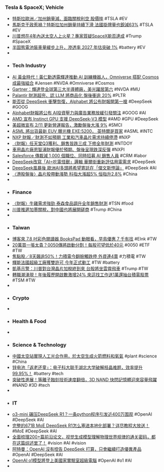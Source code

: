 ### Tesla & SpaceX; Vehicle
- [特斯拉歐洲／加州銷量減、面臨關稅利空 股價摔](https://finance.technews.tw/2025/02/04/tesla-sales-fell-and-stock-price-falls-more-than-5/) #TSLA #EV
- [馬斯克干政惹禍？特斯拉加州銷量持續下滑 法國掛牌量也銳減63%](https://news.cnyes.com/news/id/5849955) #TSLA #EV
- [川普想在4年內送太空人上火星？專家質疑SpaceX能否達成](https://news.pchome.com.tw/science/technice/20250204/index-73865290039635338005.html) #Trump #SpaceX
- [半固態電池裝車量緩步上升，滲透率 2027 年估突破 1%](https://technews.tw/2025/02/04/semi-solid-state-battery-2027-over-1pa/) #battery #EV
-
- ### Tech Industry
- [AI 黃金時代！黃仁勳透露輝達推動 AI 訓練機器人，Omniverse 搭配 Cosmos 成最強組合](https://abmedia.io/nvidia-jensen-huang-interview-ai-robot-omniverse-cosmos) #Jensen #NVDA #Omniverse #Cosmos
- [Gartner：輝達登全球第三大半導體廠，美光躍居第六](https://finance.technews.tw/2025/02/04/gartner-top10-semiconductor-vendors-by-revenue-worldwide-2024/) #NVDA #MU
- [Palantir 財測超夯、認 LLM 將商品化 盤後衝逾 20%](https://finance.technews.tw/2025/02/04/palantir-financial-results-are-better-than-expected-forecasts-continued-revenue-growth/) #PLTR
- [能否從 DeepSeek 衝擊恢復，Alphabet 將公布財報開第一槍](https://finance.technews.tw/2025/02/04/alphabet-will-announce-its-fourth-quarter-2024-financial-results-soon/) #DeepSeek #GOOG
- [Alphabet財報將公布 AI投資壓力與廣告業務放緩引發關注](https://news.pchome.com.tw/science/sunmedia/20250204/index-73863768452888329005.html) #GOOG #AI
- [AMD 宣布 Instinct GPU 支援 DeepSeek-V3 模型](https://technews.tw/2025/02/04/amd-announces-support-for-deepseek-v3-on-its-instinct-gpus/) #AMD #GPU #DeepSeek
- [美超微宣布 2/11 更新營運報告，激勵盤後大漲 9%](https://finance.technews.tw/2025/02/04/supermicro-schedules-conference-call-for-second-quarter-fiscal-2025-business-update/) #SMCI
- [ASML 將出貨最新 EUV 曝光機 EXE:5200， 英特爾是買家](https://www.techbang.com/posts/121218-asml-will-ship-the-latest-euv-lithography-machine-exe5200-and) #ASML #INTC
- [NXP 財報／財測不如預期 工業和汽車晶片需求持續停滯](https://money.udn.com/money/story/123398/8525407) #NXP
- [〈財報〉任天堂Q3獲利、銷售皆跌三成 下修全年財測](https://news.cnyes.com/news/id/5850581) #NTDOY
- [車用晶片廠恩智浦財報優於預期、盤後呈現跌深反彈](https://tw.stock.yahoo.com/news/車用晶片廠恩智浦財報優於預期-盤後呈現跌深反彈-000500656.html) #NXPI
- [Salesforce 傳裁減 1,000 個職位、同時招募 AI 銷售人員](https://finance.technews.tw/2025/02/04/salesforce-cuts-1000-jobs/) #CRM #labor
- [DeepSeek改寫「AI=吃電怪獸」邏輯 華爾街重新評估用電需求](https://tw.news.yahoo.com/deepseek改寫-ai-吃電怪獸-邏輯-華爾街重新評估用電需求-074553452.html) #DeepSeek
- [DeepSeek風暴後 歐洲AI多頭將希望寄託在「傑文斯悖論」](https://news.cnyes.com/news/id/5850500) #DeepSeek #AI
- [〈港股盤後〉晶片股帶動漲勢 科指大漲超5% 恒指升2.8%](https://news.cnyes.com/news/id/5850557) #China
-
- ### Finance
- [〈財報〉牛雞需求強勁 泰森食品調升全年銷售財測](https://news.cnyes.com/news/id/5849842) #TSN #food
- [川普推遲加墨關稅，對中國也將展開磋商](https://zh.cn.nikkei.com/politicsaeconomy/investtrade/57923-2025-02-04-08-48-26.html) #Trump #China
-
- ### Taiwan
- [博客來 7.8 吋彩色閱讀器 BooksPad 動眼看，早鳥優惠 7 千有找](https://ccc.technews.tw/2025/02/04/books-ereader-bookspad-review/) #EInk #TW
- [20萬買一張太貴？0050傳將啟動分割！每股可望低於40元](https://www.businessyee.com/article/5402-0050-partition) #0050 #ETF #TW
- [焦點股／8天飆逾50%！力積電今翻臉觸跌停 外資連4賣](https://news.ustv.com.tw/newsdetail/20250204A001014) #力積電 #TW
- [輝能法國超級工廠獲雙許可 今年正式動工](https://news.cnyes.com/news/id/5850582) #TW #battery
- [凱基示警：川普對台灣晶片加稅終到來 台股將坐雲霄飛車](https://news.cnyes.com/news/id/5850547) #Trump #TW
- [轉職潮湧現！年後履歷開啟數激增24% 來這找工作送1萬還抽台積電股票](https://news.cnyes.com/news/id/5850431) #TSM #TW
-
- ### Crypto
-
- ### Health & Food
-
- ### Science & Technology
- [中國太空站實現人工光合作用，於太空生成火箭燃料和氧氣](https://technews.tw/2025/02/04/china-tiangong-space-station-artificial-photosynthesis/) #plant #science #China
- [锌电池「返老还童」：电子科大联手湖北大学破解枝晶难题，效率提升99.95%！](https://www.jiqizhixin.com/articles/2025-02-02-2) #battery #tech
- [突破性進展！等離子蝕刻技術速度翻倍，3D NAND 快閃記憶體迎來容量飛躍](https://technews.tw/2025/02/04/scientists-discover-a-game-changing-way-to-etch-3d-nand-memory/) #NAND #3D #tech
-
- ### IT
- [o3-mini 碾压DeepSeek R1？一条python程序引发近400万围观](https://www.jiqizhixin.com/articles/2025-02-02-5) #OpenAI #DeepSeek #AI
- [完整的671B MoE DeepSeek R1怎么塞进本地化部署？详尽教程大放送！](https://www.jiqizhixin.com/articles/2025-02-02-4) #MoE #DeepSeek #AI
- [全面梳理200+篇前沿论文，视觉生成模型理解物理世界规律的通关密码，都在这篇综述里了！](https://www.jiqizhixin.com/articles/2025-02-02-3) #vision #AI #vision
- [阿特曼：OpenAI 沒有控告 DeepSeek 打算，只會繼續打造優異產品](https://technews.tw/2025/02/04/openai-deepseek/) #OpenAI #DeepSeek #AI
- [OpenAI o1模型將登上美國家實驗室超級電腦](https://www.ithome.com.tw/news/167186) #OpenAI #o1 #AI
-